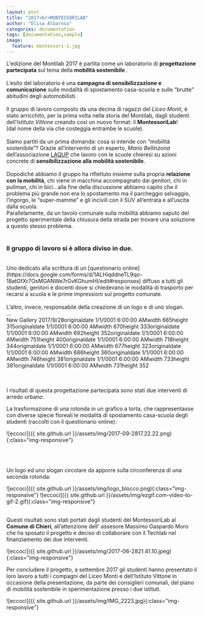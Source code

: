 ```yaml
---
layout: post
title: "2017<br>MONTESSORILAB"
author: "Elisa Albarosa"
categories: documentation
tags: [documentation,sample]
image:
  feature: montessori-1.jpg
---
```

L'edizione del Montilab 2017 è partita come un laboratorio di <b>progettazione partecipata</b> sul tema della <b> mobilità sostenibile </b>.
<br><br>
L’esito del laboratorio è una <b>campagna di sensibilizzazione e comunicazione</b> sulle modalità di spostamento casa-scuola e sulle “brutte” abitudini degli automobilisti.
<br><br>
Il gruppo di lavoro composto da una decina di ragazzi del <i>Liceo Monti</i>, è stato arricchito, per la prima volta nella storia del Montilab, dagli studenti dell’<i>Istituto Vittone</i> creando così un nuovo format: il <b>MontessoriLab</b>!<br>(dal nome della via che costeggia entrambe le scuole).
<br><br>
Siamo partiti da un prima domanda: cosa si intende con “mobilità sostenibile”? Grazie all’intervento di un esperto, <i>Mario Bellinzona</i> dell’associazione [LAQUP](https://www.laqup.it) che lavoro con le scuole chieresi su azioni concrete di <b>sensibilizzazione alla mobilità sostenibile</b>.
<br><br>
Dopodiché abbiamo il gruppo ha riflettuto insieme sulla propria <b>relazione con la mobilità</b>, chi viene in macchina accompagnato dai genitori, chi in pullman, chi in bici…alla fine della discussione abbiamo capito che il problema più grande non era lo spostamento ma il parcheggio selvaggio, l’ingorgo, le “super-mamme” e gli incivili con il SUV all’entrata e all’uscita dalla scuola.<br>
Parallelamente, da un tavolo comunale sulla mobilità abbiamo saputo del progetto sperimentale della chiusura della strada per trovare una soluzione a questo stesso problema.
<br><br>

### Il gruppo di lavoro si è allora diviso in due.

<br>
Uno dedicato alla scrittura di un [questionario online](https://docs.google.com/forms/d/1ALHiqddneTL9qo-18atGfXr7OsMGANWe7rGvKGhumHI/edit#responses) diffuso a tutti gli studenti, genitori e docenti dove si chiedevano le modalità di trasporto per recarsi a scuola e le prime impressioni sul progetto comunale.
<br><br> L’altro, invece, responsabile della creazione di un logo e di uno slogan.<br>

<div id="cp_widget_bdeb52f7-2aaf-4e59-aee4-17185e6c2769">...</div><script type="text/javascript">
var cpo = []; cpo["_object"] ="cp_widget_bdeb52f7-2aaf-4e59-aee4-17185e6c2769"; cpo["_fid"] = "AMGAcF-NXNbN";
var _cpmp = _cpmp || []; _cpmp.push(cpo);
(function() { var cp = document.createElement("script"); cp.type = "text/javascript";
cp.async = true; cp.src = "//www.cincopa.com/media-platform/runtime/libasync.js";
var c = document.getElementsByTagName("script")[0];
c.parentNode.insertBefore(cp, c); })(); </script><noscript><span>New Gallery 2017/9/28</span><span>originaldate</span><span> 1/1/0001 6:00:00 AM</span><span>width</span><span> 665</span><span>height</span><span> 315</span><span>originaldate</span><span> 1/1/0001 6:00:00 AM</span><span>width</span><span> 670</span><span>height</span><span> 333</span><span>originaldate</span><span> 1/1/0001 6:00:00 AM</span><span>width</span><span> 692</span><span>height</span><span> 352</span><span>originaldate</span><span> 1/1/0001 6:00:00 AM</span><span>width</span><span> 751</span><span>height</span><span> 400</span><span>originaldate</span><span> 1/1/0001 6:00:00 AM</span><span>width</span><span> 718</span><span>height</span><span> 344</span><span>originaldate</span><span> 1/1/0001 6:00:00 AM</span><span>width</span><span> 677</span><span>height</span><span> 323</span><span>originaldate</span><span> 1/1/0001 6:00:00 AM</span><span>width</span><span> 686</span><span>height</span><span> 360</span><span>originaldate</span><span> 1/1/0001 6:00:00 AM</span><span>width</span><span> 746</span><span>height</span><span> 381</span><span>originaldate</span><span> 1/1/0001 6:00:00 AM</span><span>width</span><span> 733</span><span>height</span><span> 381</span><span>originaldate</span><span> 1/1/0001 6:00:00 AM</span><span>width</span><span> 731</span><span>height</span><span> 352</span></noscript>


<br><br>
I risultati di questa progettazione partecipata sono stati due interventi di arredo urbano:

La trasformazione di una rotonda in un grafico a torta, che rappresentasse con diverse specie floreali le modalità di spostamento casa-scuola degli studenti (raccolti con il questionario online):

![eccoci]({{ site.github.url }}/assets/img/2017-09-2817.22.22.png){:class="img-responsive"}

<br><br>

Un logo ed uno slogan circolare da apporre sulla circonferenza di una seconda rotonda:

![eccoci]({{ site.github.url }}/assets/img/logo_blocco.png){:class="img-responsive"}
![eccoci]({{ site.github.url }}/assets/img/ezgif.com-video-to-gif-2.gif){:class="img-responsive"}

<br>
Questi risultati sono stati portati dagli studenti del MontessoriLab al <b>Comune di Chieri</b>, all’attenzione dell' assesore Massimo Gaspardo Moro che ha sposato il progetto e deciso di collaborare con il Techlab nel finanziamento dei due interventi.

![eccoci]({{ site.github.url }}/assets/img/2017-06-2821.41.10.jpeg){:class="img-responsive"}

Per concludere il progetto, a settembre 2017 gli studenti hanno presentato il loro lavoro a tutti i compagni del Liceo Monti e dell’Istituto Vittone in occasione della presentazione, da parte dei consiglieri comunali, del piano di mobilità sostenibile in sperimentazione presso i due istituti.

![eccoci]({{ site.github.url }}/assets/img/IMG_2223.jpg){:class="img-responsive"}
